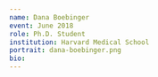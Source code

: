 ```yaml
---
name: Dana Boebinger
event: June 2018
role: Ph.D. Student
institution: Harvard Medical School
portrait: dana-boebinger.png
bio: 
---
```


